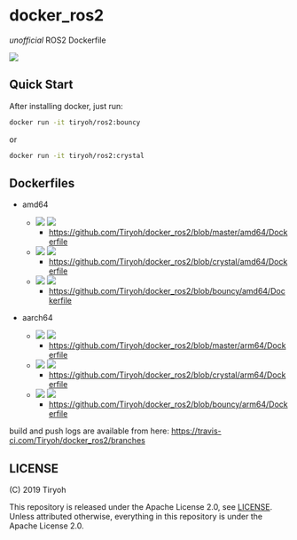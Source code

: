 # docker_ros2

*unofficial* ROS2 Dockerfile

[![](https://img.shields.io/docker/pulls/tiryoh/ros2.svg)](https://registry.hub.docker.com/r/tiryoh/ros2)

## Quick Start

After installing docker, just run:

```sh
docker run -it tiryoh/ros2:bouncy
```

or

```sh
docker run -it tiryoh/ros2:crystal
```

## Dockerfiles

* amd64
  * [![](https://images.microbadger.com/badges/version/tiryoh/ros2:x64-latest.svg)](https://microbadger.com/images/tiryoh/ros2:x64-latest "Get your own version badge on microbadger.com")  [![](https://images.microbadger.com/badges/image/tiryoh/ros2:x64-latest.svg)](https://microbadger.com/images/tiryoh/ros2:x64-latest "Get your own image badge on microbadger.com")
    * https://github.com/Tiryoh/docker_ros2/blob/master/amd64/Dockerfile
  * [![](https://images.microbadger.com/badges/version/tiryoh/ros2:x64-crystal.svg)](https://microbadger.com/images/tiryoh/ros2:x64-crystal "Get your own version badge on microbadger.com") [![](https://images.microbadger.com/badges/image/tiryoh/ros2:x64-crystal.svg)](https://microbadger.com/images/tiryoh/ros2:x64-crystal "Get your own image badge on microbadger.com")
    * https://github.com/Tiryoh/docker_ros2/blob/crystal/amd64/Dockerfile
  * [![](https://images.microbadger.com/badges/version/tiryoh/ros2:x64-bouncy.svg)](https://microbadger.com/images/tiryoh/ros2:x64-bouncy "Get your own version badge on microbadger.com") [![](https://images.microbadger.com/badges/image/tiryoh/ros2:x64-crystal.svg)](https://microbadger.com/images/tiryoh/ros2:x64-bouncy "Get your own image badge on microbadger.com")
    * https://github.com/Tiryoh/docker_ros2/blob/bouncy/amd64/Dockerfile

* aarch64
  * [![](https://images.microbadger.com/badges/version/tiryoh/ros2:arm64v8-latest.svg)](https://microbadger.com/images/tiryoh/ros2:arm64v8-latest "Get your own version badge on microbadger.com")  [![](https://images.microbadger.com/badges/image/tiryoh/ros2:arm64v8-latest.svg)](https://microbadger.com/images/tiryoh/ros2:arm64v8-latest "Get your own image badge on microbadger.com")
    * https://github.com/Tiryoh/docker_ros2/blob/master/arm64/Dockerfile
  * [![](https://images.microbadger.com/badges/version/tiryoh/ros2:arm64v8-crystal.svg)](https://microbadger.com/images/tiryoh/ros2:arm64v8-crystal "Get your own version badge on microbadger.com") [![](https://images.microbadger.com/badges/image/tiryoh/ros2:arm64v8-crystal.svg)](https://microbadger.com/images/tiryoh/ros2:arm64v8-crystal "Get your own image badge on microbadger.com")
    * https://github.com/Tiryoh/docker_ros2/blob/crystal/arm64/Dockerfile
  * [![](https://images.microbadger.com/badges/version/tiryoh/ros2:arm64v8-bouncy.svg)](https://microbadger.com/images/tiryoh/ros2:arm64v8-bouncy "Get your own version badge on microbadger.com") [![](https://images.microbadger.com/badges/image/tiryoh/ros2:arm64v8-crystal.svg)](https://microbadger.com/images/tiryoh/ros2:arm64v8-bouncy "Get your own image badge on microbadger.com")
    * https://github.com/Tiryoh/docker_ros2/blob/bouncy/arm64/Dockerfile

build and push logs are available from here: https://travis-ci.com/Tiryoh/docker_ros2/branches

## LICENSE

(C) 2019 Tiryoh

This repository is released under the Apache License 2.0, see [LICENSE](./LICENSE).  
Unless attributed otherwise, everything in this repository is under the Apache License 2.0.
